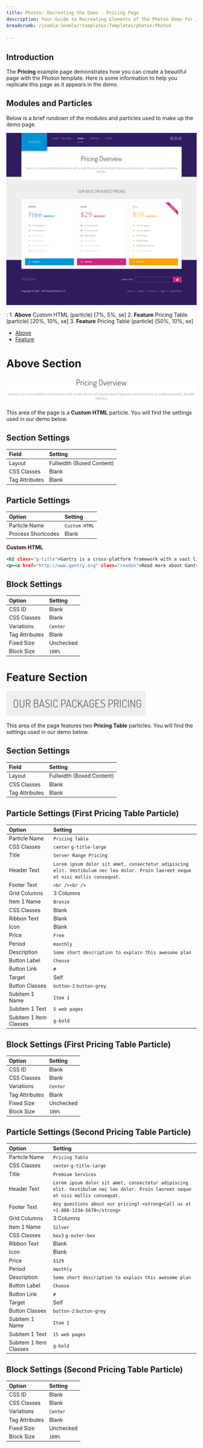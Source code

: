 ```yaml
---
title: Photon: Recreating the Demo - Pricing Page
description: Your Guide to Recreating Elements of the Photon Demo for Joomla
breadcrumb: /joomla:Joomla/!templates:Templates/photon:Photon

---
```


## Introduction

The **Pricing** example page demonstrates how you can create a beautiful page with the Photon template. Here is some information to help you replicate this page as it appears in the demo.

## Modules and Particles

Below is a brief rundown of the modules and particles used to make up the demo page.

![](assets/page_pricing.jpeg)

:   1. **Above** Custom HTML (particle) [7%, 5%, se]
    2. **Feature** Pricing Table (particle) [20%, 10%, se]
    3. **Feature** Pricing Table (particle) [50%, 10%, se]

* [Above](#above-section)
* [Feature](#feature-section)

# Above Section

![](assets/page_pricing_1.jpeg)

This area of the page is a **Custom HTML** particle. You will find the settings used in our demo below.

## Section Settings

| Field          | Setting                   |
| :-----         | :-----                    |
| Layout         | Fullwidth (Boxed Content) |
| CSS Classes    | Blank                     |
| Tag Attributes | Blank                     |

## Particle Settings

| Option             | Setting       |
| :-----             | :-----        |
| Particle Name      | `Custom HTML` |
| Process Shortcodes | Blank         |

**Custom HTML**

~~~ .html
<h2 class="g-title">Gantry is a cross-platform framework with a vast library of standardized features and functions, to make powerful, flexible themes.</h2>
<p><a href="http://www.gantry.org" class="readon">Read more about Gantry</a></p>
~~~

## Block Settings

| Option         | Setting   |
| :-----         | :-----    |
| CSS ID         | Blank     |
| CSS Classes    | Blank     |
| Variations     | `Center`  |
| Tag Attributes | Blank     |
| Fixed Size     | Unchecked |
| Block Size     | `100%`    |

# Feature Section

![](assets/page_pricing_2.jpeg)

This area of the page features two **Pricing Table** particles. You will find the settings used in our demo below.

## Section Settings

| Field          | Setting                   |
| :-----         | :-----                    |
| Layout         | Fullwidth (Boxed Content) |
| CSS Classes    | Blank                     |
| Tag Attributes | Blank                     |

## Particle Settings (First Pricing Table Particle)

| Option                 | Setting                                                                                                                            |
| :-----                 | :-----                                                                                                                             |
| Particle Name          | `Pricing Table`                                                                                                                    |
| CSS Classes            | `center` `g-title-large`                                                                                                           |
| Title                  | `Server Range Pricing`                                                                                                             |
| Header Text            | `Lorem ipsum dolor sit amet, consectetur adipiscing elit. Vestibulum nec leo dolor. Proin laoreet neque et nisi mollis consequat.` |
| Footer Text            | `<br /><br />`                                                                                                                     |
| Grid Columns           | 3 Columns                                                                                                                          |
| Item 1 Name            | `Bronze`                                                                                                                           |
| CSS Classes            | Blank                                                                                                                              |
| Ribbon Text            | Blank                                                                                                                              |
| Icon                   | Blank                                                                                                                              |
| Price                  | `Free`                                                                                                                             |
| Period                 | `monthly`                                                                                                                          |
| Description            | `Some short description to explain this awesome plan`                                                                              |
| Button Label           | `Choose`                                                                                                                           |
| Button Link            | `#`                                                                                                                                |
| Target                 | Self                                                                                                                               |
| Button Classes         | `button-2` `button-grey`                                                                                                           |
| Subitem 1 Name         | `Item 1`                                                                                                                           |
| Subitem 1 Text         | `5 web pages`                                                                                                                      |
| Subitem 1 Item Classes | `g-bold`                                                                                                                           |

## Block Settings (First Pricing Table Particle)

| Option         | Setting   |
| :-----         | :-----    |
| CSS ID         | Blank     |
| CSS Classes    | Blank     |
| Variations     | `Center`  |
| Tag Attributes | Blank     |
| Fixed Size     | Unchecked |
| Block Size     | `100%`    |

## Particle Settings (Second Pricing Table Particle)

| Option                 | Setting                                                                                                                            |
| :-----                 | :-----                                                                                                                             |
| Particle Name          | `Pricing Table`                                                                                                                    |
| CSS Classes            | `center` `g-title-large`                                                                                                           |
| Title                  | `Premium Services`                                                                                                                 |
| Header Text            | `Lorem ipsum dolor sit amet, consectetur adipiscing elit. Vestibulum nec leo dolor. Proin laoreet neque et nisi mollis consequat.` |
| Footer Text            | `Any questions about our pricing? <strong>Call us at +1-888-1234-5678</strong>`                                                    |
| Grid Columns           | 3 Columns                                                                                                                          |
| Item 1 Name            | `Silver`                                                                                                                           |
| CSS Classes            | `box3` `g-outer-box`                                                                                                               |
| Ribbon Text            | Blank                                                                                                                              |
| Icon                   | Blank                                                                                                                              |
| Price                  | `$129`                                                                                                                             |
| Period                 | `monthly`                                                                                                                          |
| Description            | `Some short description to explain this awesome plan`                                                                              |
| Button Label           | `Choose`                                                                                                                           |
| Button Link            | `#`                                                                                                                                |
| Target                 | Self                                                                                                                               |
| Button Classes         | `button-2` `button-grey`                                                                                                           |
| Subitem 1 Name         | `Item 1`                                                                                                                           |
| Subitem 1 Text         | `15 web pages`                                                                                                                     |
| Subitem 1 Item Classes | `g-bold`                                                                                                                           |

## Block Settings (Second Pricing Table Particle)

| Option         | Setting   |
| :-----         | :-----    |
| CSS ID         | Blank     |
| CSS Classes    | Blank     |
| Variations     | `Center`  |
| Tag Attributes | Blank     |
| Fixed Size     | Unchecked |
| Block Size     | `100%`    |